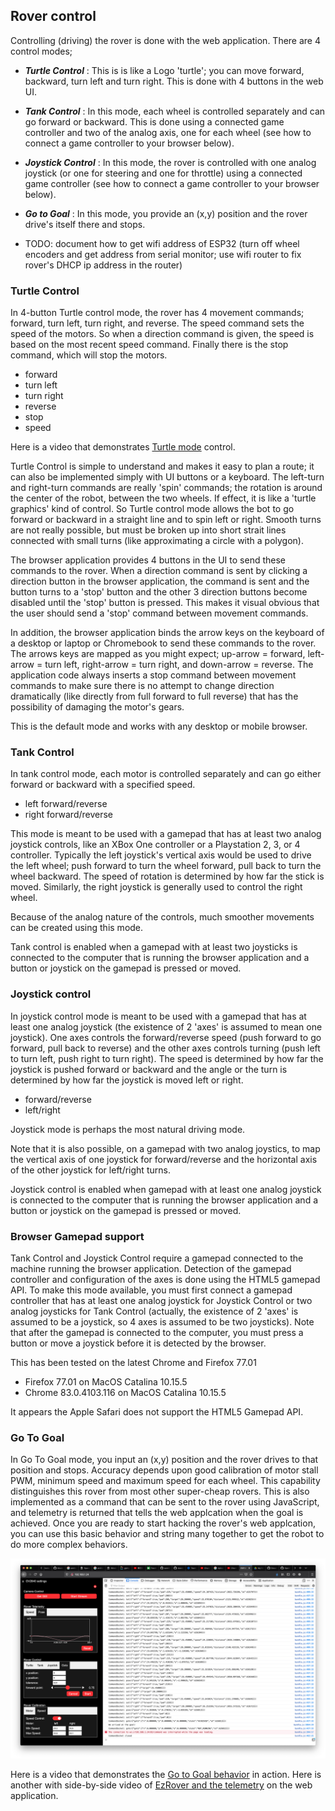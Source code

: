 ## Rover control
Controlling (driving) the rover is done with the web application.  There are 4 control modes;
- ***Turtle Control*** : This is is like a Logo 'turtle'; you can move forward, backward, turn left and turn right.  This is done with 4 buttons in the web UI.
- ***Tank Control*** : In this mode, each wheel is controlled separately and can go forward or backward.  This is done using a connected game controller and two of the analog axis, one for each wheel (see how to connect a game controller to your browser below).
- ***Joystick Control*** : In this mode, the rover is controlled with one analog joystick (or one for steering and one for throttle) using a connected game controller (see how to connect a game controller to your browser below). 
- ***Go to Goal*** : In this mode, you provide an (x,y) position and the rover drive's itself there and stops.

- TODO: document how to get wifi address of ESP32 (turn off wheel encoders and get address from serial monitor; use wifi router to fix rover's DHCP ip address in the router)

### Turtle Control 
In 4-button Turtle control mode, the rover has 4 movement commands; forward, turn left, turn right, and reverse.  The speed command sets the speed of the motors.  So when a direction command is given, the speed is based on the most recent speed command.  Finally there is the stop command, which will stop the motors.  
- forward
- turn left
- turn right
- reverse
- stop
- speed

Here is a video that demonstrates [Turtle mode](https://youtu.be/yN2ya2mlBNU) control.

Turtle Control is simple to understand and makes it easy to plan a route; it can also be implemented simply with UI buttons or a keyboard.  The left-turn and right-turn commands are really 'spin' commands; the rotation is around the center of the robot, between the two wheels.  If effect, it is like a 'turtle graphics' kind of control.  So Turtle control mode allows the bot to go forward or backward in a straight line and to spin left or right.  Smooth turns are not really possible, but must be broken up into short strait lines connected with small turns (like approximating a circle with a polygon).

The browser application provides 4 buttons in the UI to send these commands to the rover.  When a direction command is sent by clicking a direction button in the browser application, the command is sent and the button turns to a 'stop' button and the other 3 direction buttons become disabled until the 'stop' button is pressed.  This makes it visual obvious that the user should send a 'stop' command between movement commands.

In addition, the browser application binds the arrow keys on the keyboard of a desktop or laptop or Chromebook to send these commands to the rover.  The arrows keys are mapped as you might expect; up-arrow = forward, left-arrow = turn left, right-arrow = turn right, and down-arrow = reverse.  The application code always inserts a stop command between movement commands to make sure there is no attempt to change direction dramatically (like directly from full forward to full reverse) that has the possibility of damaging the motor's gears.

This is the default mode and works with any desktop or mobile browser.


### Tank Control
In tank control mode, each motor is controlled separately and can go either forward or backward with a specified speed.
- left forward/reverse
- right forward/reverse

This mode is meant to be used with a gamepad that has at least two analog joystick controls, like an XBox One controller or a Playstation 2, 3, or 4 controller.  Typically the left joystick's vertical axis would be used to drive the left wheel; push forward to turn the wheel forward, pull back to turn the wheel backward.  The speed of rotation is determined by how far the stick is moved.  Similarly, the right joystick is generally used to control the right wheel.

Because of the analog nature of the controls, much smoother movements can be created using this mode.

Tank control is enabled when a gamepad with at least two joysticks is connected to the computer that is running the browser application and a button or joystick on the gamepad is pressed or moved.


### Joystick control
In joystick control mode is meant to be used with a gamepad that has at least one analog joystick (the existence of 2 'axes' is assumed to mean one joystick).  One axes controls the forward/reverse speed (push forward to go forward, pull back to reverse) and the other axes controls turning (push left to turn left, push right to turn right).  The speed is determined by how far the joystick is pushed forward or backward and the angle or the turn is determined by how far the joystick is moved left or right.
- forward/reverse
- left/right

Joystick mode is perhaps the most natural driving mode.  

Note that it is also possible, on a gamepad with two analog joystics, to map the vertical axis of one joystick for forward/reverse and the horizontal axis of the other joystick for left/right turns.

Joystick control is enabled when gamepad with at least one analog joystick is connected to the computer that is running the browser application and a button or joystick on the gamepad is pressed or moved.


### Browser Gamepad support
Tank Control and Joystick Control require a gamepad connected to the machine running the browser application. Detection of the gamepad controller and configuration of the axes is done using the HTML5 gamepad API.  To make this mode available, you must first connect a gamepad controller that has at least one analog joystick for Joystick Control or two analog joysticks for Tank Control (actually, the existence of 2 'axes' is assumed to be a joystick, so 4 axes is assumed to be two joysticks).  Note that after the gamepad is connected to the computer, you must press a button or move a joystick before it is detected by the browser.

This has been tested on the latest Chrome and Firefox 77.01
- Firefox 77.01 on MacOS Catalina 10.15.5
- Chrome 83.0.4103.116 on MacOS Catalina 10.15.5

It appears the Apple Safari does not support the HTML5 Gamepad API.

### Go To Goal
In Go To Goal mode, you input an (x,y) position and the rover drives to that position and stops.  Accuracy depends upon good calibration of motor stall PWM, minimum speed and maximum speed for each wheel.  This capability distinguishes this rover from most other super-cheap rovers.  This is also implemented as a command that can be sent to the rover using JavaScript, and telemetry is returned that tells the web applcation when the goal is achieved.  Once you are ready to start hacking the rover's web applcation, you can use this basic behavior and string many together to get the robot to do more complex behaviors.

![EzRover Go to Goal Telemetry](./images/ezrover_go_to_goal.png)

Here is a video that demonstrates the [Go to Goal behavior](https://youtu.be/_eKCqswX5D0) in action.  Here is another with side-by-side video of [EzRover and the telemetry](https://youtu.be/TjE9ceNOTJE) on the web application.